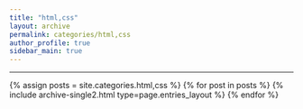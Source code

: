 ```yaml
---
title: "html,css"
layout: archive
permalink: categories/html,css
author_profile: true
sidebar_main: true
---
```




***

{% assign posts = site.categories.html,css %}
{% for post in posts %} {% include archive-single2.html type=page.entries_layout %} {% endfor %}